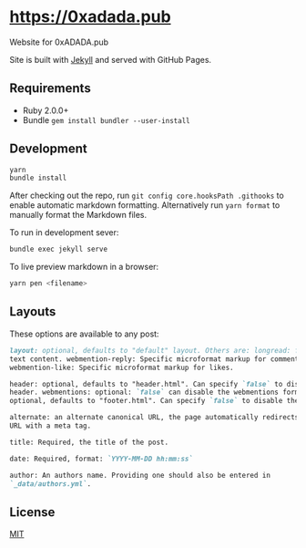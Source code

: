 # https://0xadada.pub

Website for 0xADADA.pub

Site is built with [Jekyll](http://jekyllrb.com) and served with GitHub Pages.

## Requirements

- Ruby 2.0.0+
- Bundle `gem install bundler --user-install`

## Development

```bash
yarn
bundle install
```

After checking out the repo, run `git config core.hooksPath .githooks` to enable
automatic markdown formatting. Alternatively run `yarn format` to manually
format the Markdown files.

To run in development sever:

```bash
bundle exec jekyll serve
```

To live preview markdown in a browser:

```bash
yarn pen <filename>
```

## Layouts

These options are available to any post:

```md
layout: optional, defaults to "default" layout. Others are: longread: full-bleed
text content. webmention-reply: Specific microformat markup for comment replies.
webmention-like: Specific microformat markup for likes.

header: optional, defaults to "header.html". Can specify `false` to disable the
header. webmentions: optional: `false` can disable the webmentions form. footer:
optional, defaults to "footer.html". Can specify `false` to disable the footer.

alternate: an alternate canonical URL, the page automatically redirects to this
URL with a meta tag.

title: Required, the title of the post.

date: Required, format: `YYYY-MM-DD hh:mm:ss`

author: An authors name. Providing one should also be entered in
`_data/authors.yml`.
```

## License

[MIT](LICENSE)
